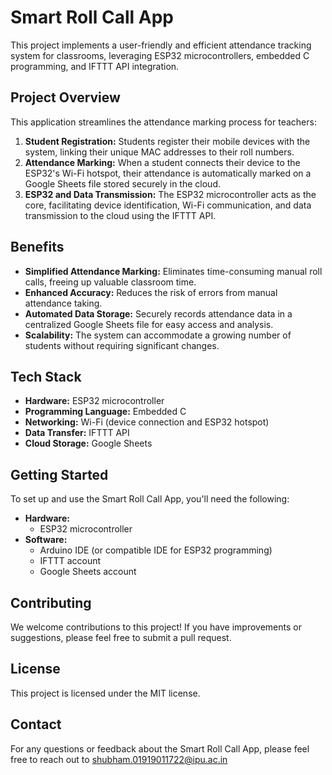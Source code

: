 # Smart Roll Call App

This project implements a user-friendly and efficient attendance tracking system for classrooms, leveraging ESP32 microcontrollers, embedded C programming, and IFTTT API integration.

## Project Overview

This application streamlines the attendance marking process for teachers:

1. **Student Registration:** Students register their mobile devices with the system, linking their unique MAC addresses to their roll numbers.
2. **Attendance Marking:** When a student connects their device to the ESP32's Wi-Fi hotspot, their attendance is automatically marked on a Google Sheets file stored securely in the cloud.
3. **ESP32 and Data Transmission:** The ESP32 microcontroller acts as the core, facilitating device identification, Wi-Fi communication, and data transmission to the cloud using the IFTTT API.

## Benefits

* **Simplified Attendance Marking:** Eliminates time-consuming manual roll calls, freeing up valuable classroom time.
* **Enhanced Accuracy:** Reduces the risk of errors from manual attendance taking.
* **Automated Data Storage:** Securely records attendance data in a centralized Google Sheets file for easy access and analysis.
* **Scalability:** The system can accommodate a growing number of students without requiring significant changes.

## Tech Stack

* **Hardware:** ESP32 microcontroller
* **Programming Language:** Embedded C
* **Networking:** Wi-Fi (device connection and ESP32 hotspot)
* **Data Transfer:** IFTTT API
* **Cloud Storage:** Google Sheets

## Getting Started

To set up and use the Smart Roll Call App, you'll need the following:

* **Hardware:**
    * ESP32 microcontroller
* **Software:**
    * Arduino IDE (or compatible IDE for ESP32 programming)
    * IFTTT account
    * Google Sheets account


## Contributing

We welcome contributions to this project! If you have improvements or suggestions, please feel free to submit a pull request.

## License

This project is licensed under the MIT license.

## Contact

For any questions or feedback about the Smart Roll Call App, please feel free to reach out to shubham.01919011722@ipu.ac.in
